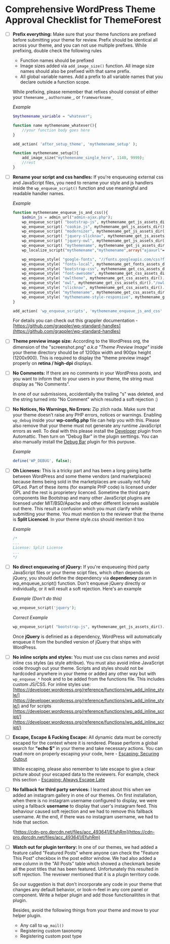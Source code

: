 # Comprehensive WordPress Theme Approval Checklist for ThemeForest


* [ ] **Prefix everything:** Make sure that your theme functions are prefixed before submitting your theme for review. Prefix should be identical all across your theme, and you can not use multiple prefixes. While prefixing, double check the following rules 
	* Function names should be prefixed
	* Image sizes added via `add_image_size()` function. All image size names should also be prefixed with that same prefix. 
	* All global variable names. Add a prefix to all variable names that you declare outside a function scope. 

	While prefixing, please remember that refixes should consist of either your `themename_`, `authorname_`, or `frameworkname_`

	_Example_
	
	```php
	$mythemename_variable = "whatever";
	
	function name mythemename_whatever(){
		//your function body goes here
	}
	
	add_action( 'after_setup_theme', 'mythemename_setup' );
	
	function mythemename_setup(){
		add_image_size("mythemename_single_hero", 1140, 9999);
		//rest
	}
	```
	
* [ ] **Rename your script and css handles:** If you're enqueueing external css and JavaScript files, you need to rename your style and js handlers inside the `wp_enqueue_script()` function and use meaningful and readable handler names.  

	_Example_
	
	```php
	function mythemename_enqueue_js_and_css(){
		$admin_js = admin_url("admin-ajax.php");
		wp_enqueue_script( "bootstrap-js", mythemename_get_js_assets_dir()."/bootstrap.js", array("jquery"), null,true );
		wp_enqueue_script( "cookie.js", mythemename_get_js_assets_dir()."/js.cookie.js", array("jquery"), null,true );
		wp_enqueue_script( "modernizer", mythemename_get_js_assets_dir()."/modernizr.custom.js", array("jquery"), null,true );
		wp_enqueue_script( "jquery-slicknav", mythemename_get_js_assets_dir()."/jquery.slicknav.min.js", array("jquery"), null,true );
		wp_enqueue_script( "jquery-owl", mythemename_get_js_assets_dir()."/owl.carousel.min.js", array("jquery"), null,true );
		wp_enqueue_script( "mythemename", mythemename_get_js_assets_dir()."/scripts.js", array("jquery"), "1.0.1", true);
		wp_localize_script("mythemename","mythemename",array("ajaxurl"=>$admin_js));
	
		wp_enqueue_style( "google-fonts", "//fonts.googleapis.com/css?family=Lora:400,400i,700,700i|Montserrat:300,400,700", null );
		wp_enqueue_style( "fonts-local", mythemename_get_fonts_assets_dir()."/selima.css", null );
		wp_enqueue_style( "bootstrap-css", mythemename_get_css_assets_dir()."/bootstrap.css", null );
		wp_enqueue_style( "font-awesome", mythemename_get_css_assets_dir()."/font-awesome.css", null );
		wp_enqueue_style( "owltheme", mythemename_get_css_assets_dir()."/owl.theme.default.min.css", null );
		wp_enqueue_style( "owl", mythemename_get_css_assets_dir()."/owl.carousel.min.css", null );
		wp_enqueue_style( "slicknav", mythemename_get_css_assets_dir()."/slicknav.css", null );
		wp_enqueue_style( "mythemename", mythemename_get_css_assets_dir()."/styles.css", null, "1.0.1" );
		wp_enqueue_style( "mythemename-style-responsive", mythemename_get_css_assets_dir()."/style-responsive.css", null );
	}
	
	add_action( 'wp_enqueue_scripts', 'mythemename_enqueue_js_and_css' );
	
	```
	
	For details you can check out this grappler documentation - [https://github.com/grappler/wp-standard-handles](https://github.com/grappler/wp-standard-handles)
	
* [ ] **Theme preview image size:** According to the WordPress org, the dimension of the "screenshot.png" *a.k.a "Theme Preview Image"* inside your theme directory should be of 1200px width and 900px height (1200x900). This is required to display the "theme preview image" properly on **retina / high-dpi** displays. 

* [ ] **No Comments:** If there are no comments in your WordPress posts, and you want to inform that to your users in your theme, the string must display as "No Comments". 

	In one of our submissions, accidentially the trailing "s" was deleted, and the string turned into "No Comment" which resulted a soft rejection :)
	
* [ ] **No Notices, No Warnings, No Errors:** Zip zilch nada. Make sure that your theme doesn’t raise any PHP errors, notices or warnings. Enabling `wp_debug` inside your **wp-config.php** file can help you with this. Please also remove that your theme must not generate any runtime JavaScript errors as well. To deal with this please install the [Developer](https://wordpress.org/plugins/developer/) plugin from Automattic. Then turn on "Debug Bar" in the plugin serttings. You can also manually install the [Debug Bar](https://wordpress.org/plugins/debug-bar/) plugin for this purpuse.

	_Example_
	
	```php
	define('WP_DEBUG', false);
	```
* [ ] **Oh Licneses:** This is a tricky part and has been a long going battle between WordPress and some theme vendors (and marketplaces) because items being sold in the marketplaces are usually not fully GPLed. Part of these items (for example PHP code) is licensed under GPL and the rest is proprietery licenced. Sometime the third party components like Bootstrap and many other JavaScript plugins are licensed under MIT/BSD/Apache and other different licenses available out there. This result a confusion which you must clarify while submitting your theme. You must mention to the reviewer that the theme is **Split Licenced**. In your theme style.css should mention it too

	_Example_
	
	```css
	/*
	...
	License: Split License
	...
	*/
	
	```

* [ ] **No direct enqueueing of jQuery:** If you're enqueueing third party JavaScript files or your theme scipt files, which often depends on jQuery, you should define the dependency via **dependency** param in wp_enqueue_script() function. Don't enqueue jQuery directly or individually, or it will result a soft rejection. Here's an example

	_Example (Don't do this)_

	```php
	wp_enqueue_script('jquery'); 
	```
	
	_Correct Example_
	
	```php
	wp_enqueue_script( "bootstrap-js", mythemename_get_js_assets_dir()."/bootstrap.js", array("jquery"), null,true );
	```
	
	Once **jQuery** is definied as a dependency, WordPress will automatically enqueue it from the bundled version of jQuery that ships with WordPress.
	
* [ ] **No inline scripts and styles:** You must use css class names and avoid inline css styles (as style attribue). You must also avoid inline JavaScript code through out your theme. Scripts and styles should not be hardcoded anywhere in your theme or added any other way but with `wp_enqueue_*` hook and to be added from the functions file. This includes custom JS/CSS. For inline styles use: [https://developer.wordpress.org/reference/functions/wp_add_inline_style/](https://developer.wordpress.org/reference/functions/wp_add_inline_style/) and for scripts [https://developer.wordpress.org/reference/functions/wp_add_inline_script/](https://developer.wordpress.org/reference/functions/wp_add_inline_script/)

* [ ] **Escape, Escape & Fucking Escape:** All dynamic data must be correctly escaped for the context where it is rendered. Please perform a global search for **"echo $"** in your theme and take necessary actions. You can read more on properly escaping your code, here - [Escaping: Securing Output](https://vip.wordpress.com/documentation/validating-sanitizing-escaping/#escaping-securing-output)

	While escaping, please also remember to late escape to give a clear picture about your escaped data to the reviewers. For example, check this section - [Escaping: Always Escape Late](https://vip.wordpress.com/documentation/validating-sanitizing-escaping/#always-escape-late)
	
* [ ] **No fallback for third party services:** I learned about this when we added an instagram gallery in one of our themes. On first installation, when there is no instagram username configured to display, we were using a fallback **username** to display that user's instagram feed. This behaviour caused soft rejection and we had to remove this fallback username. At the end, if there was no instagram username, we had to hide that section.

	![https://cdn-pro.dprcdn.net/files/acc_493641/EfuhRm](https://cdn-pro.dprcdn.net/files/acc_493641/EfuhRm) 
	
* [ ] **Watch out for plugin territory:** In one of our themes, we had added a feature called "Featured Posts" where anyone can check the "Feature This Post" checkbox in the post editor window. We had also added a new column in the "All Posts" table which showed a checkmark beside all the post titles that has been featured. Unfortunately this resulted in soft rejection. The reveiwer mentioned that it is a plugin territory code. 

	So our suggestion is that don't incorporate any code in your theme that changes any default behavior, or look-n-feel in any core panel or component. Write a helper plugin and add those functionalitites in that plugin. 
	
	Besides, avoid the following things from your theme and move to your helper plugin.
	
	* Any call to `wp_mail()`
	* Registering custom taxonomy
	* Registering custom post type
